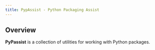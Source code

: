 ```yaml
---
title: PypAssist - Python Packaging Assist
---
```


## Overview

**PyPassist** is a collection of utilities for working with Python packages.